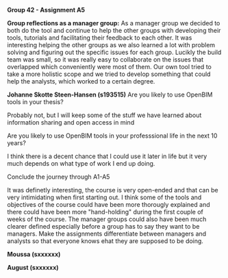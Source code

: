 **Group 42 - Assignment A5** 

**Group reflections as a manager group:** 
As a manager group we decided to both do the tool and continue to help the other groups with developing their tools, tutorials and facilitating their feedback to each other. It was interesting helping the other groups as we also learned a lot with problem solving and figuring out the specific issues for each group. Lucikly the build team was small, so it was really easy to collaborate on the issues that overlapped which conveniently were most of them. Our own tool tried to take a more holistic scope and we tried to develop something that could help the analysts, which worked to a certain degree.  


**Johanne Skotte Steen-Hansen (s193515)**
Are you likely to use OpenBIM tools in your thesis?

Probably not, but I will keep some of the stuff we have learned about information sharing and open access in mind

Are you likely to use OpenBIM tools in your professsional life in the next 10 years?

I think there is a decent chance that I could use it later in life but it very much depends on what type of work I end up doing. 

Conclude the journey through A1-A5

It was definetly interesting, the course is very open-ended and that can be very intimidating when first starting out. I think some of the tools and objectives of the course could have been more thorougly explained and there could have been more "hand-holding" during the first couple of weeks of the course. The manager groups could also have been much clearer defined especially before a group has to say they want to be managers. Make the assignments differentiate between managers and analysts so that everyone knows ehat they are supposed to be doing. 


**Moussa (sxxxxxx)**



**August (sxxxxxx)**
